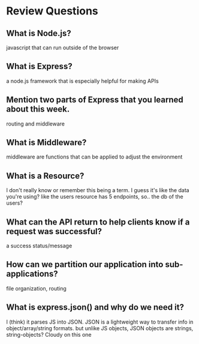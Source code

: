 # Review Questions

## What is Node.js?

javascript that can run outside of the browser

## What is Express?

a node.js framework that is especially helpful for making APIs

## Mention two parts of Express that you learned about this week.

routing and middleware

## What is Middleware?

middleware are functions that can be applied to adjust the environment

## What is a Resource?

I don't really know or remember this being a term. I guess it's like the data you're using? like the users resource has 5 endpoints, so.. the db of the users?

## What can the API return to help clients know if a request was successful?

a success status/message

## How can we partition our application into sub-applications?

file organization, routing

## What is express.json() and why do we need it?

I (think) it parses JS into JSON. JSON is a lightweight way to transfer info in object/array/string formats. but unlike JS objects, JSON objects are strings, string-objects? Cloudy on this one
